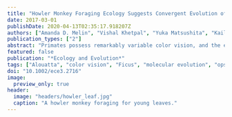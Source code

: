 ```yaml
---
title: "Howler Monkey Foraging Ecology Suggests Convergent Evolution of Routine Trichromacy as an Adaptation for Folivory"
date: 2017-03-01
publishDate: 2020-04-13T02:35:17.918207Z
authors: ["Amanda D. Melin", "Vishal Khetpal", "Yuka Matsushita", "Kaile Zhou", "Fernando A. Campos", "Barbara Welker", "Shoji Kawamura"]
publication_types: ["2"]
abstract: "Primates possess remarkably variable color vision, and the ecological and social factors shaping this variation remain heavily debated. Here, we test whether central tenants of the folivory hypothesis of routine trichromacy hold for the foraging ecology of howler monkeys. Howler monkeys (genus _Alouatta_) and paleotropical primates (Parvorder: Catarrhini) have independently acquired routine trichromacy through fixation of distinct mid- to long-wavelength-sensitive (M/LWS) opsin genes on the X-chromosome. The presence of routine trichromacy in howlers, while other diurnal neotropical monkeys (Platyrrhini) possess polymorphic trichromacy, is poorly understood. A selective force proposed to explain the evolution of routine trichromacy in catarrhines—reliance on young, red leaves—has received scant attention in howlers, a gap we fill in this study. We recorded diet, sequenced M/LWS opsin genes in four social groups of _Alouatta palliata_, and conducted colorimetric analysis of leaves consumed in Sector Santa Rosa, Costa Rica. For a majority of food species, including Ficus trees, an important resource year-round, young leaves were more chromatically conspicuous from mature leaves to trichromatic than to hypothetical dichromatic phenotypes. We found that 18% of opsin genes were MWS/LWS hybrids; when combined with previous research, the incidence of hybrid M/LWS opsins in this species is 13%. In visual models of food discrimination ability, the hybrid trichromatic phenotype performed slightly poorer than normal trichromacy, but substantially better than dichromacy. Our results provide support for the folivory hypothesis of routine trichromacy. Similar ecological pressures, that is, the search for young, reddish leaves, may have driven the independent evolution of routine trichromacy in primates on separate continents. We discuss our results in the context of balancing selection acting on New World monkey opsin genes and hypothesize that howlers experience stronger selection against dichromatic phenotypes than other sympatric species, which rely more heavily on cryptic foods."
featured: false
publication: "*Ecology and Evolution*"
tags: ["Alouatta", "color vision", "Ficus", "molecular evolution", "opsin", "polymorphism", "primate evolution", "sensory ecology"]
doi: "10.1002/ece3.2716"
image:
  preview_only: true
header:
  image: "headers/howler_leaf.jpg"
  caption: "A howler monkey foraging for young leaves."
---
```


